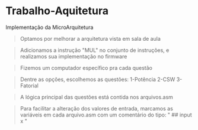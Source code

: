 # Trabalho-Aquitetura
 Implementação da MicroArquitetura

 >Optamos por melhorar a arquitetura vista em sala de aula

 >Adicionamos a instrução "MUL" no conjunto de instruções, e realizamos sua implementação no firmware

 >Fizemos um computador específico pra cada questão

 >Dentre as opções, escolhemos as questões: 
    1-Potência
    2-CSW
    3-Fatorial

 >A lógica principal das questões está contida nos arquivos.asm

 >Para facilitar a alteração dos valores de entrada, marcamos as variáveis em cada arquivo.asm com um comentário do tipo: " ## input x "


